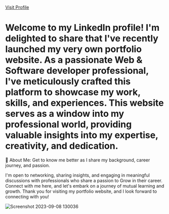 <a href = "https://rohanpdgupta-portfolio.netlify.app/">Visit Profile </a>

# Welcome to my LinkedIn profile! I'm delighted to share that I've recently launched my very own portfolio website. As a passionate Web & Software developer professional, I've meticulously crafted this platform to showcase my work, skills, and experiences. This website serves as a window into my professional world, providing valuable insights into my expertise, creativity, and dedication.
🎯 About Me: Get to know me better as I share my background, career journey, and passion.

I'm open to networking, sharing insights, and engaging in meaningful discussions with professionals who share a passion to Grow in their career. Connect with me here, and let's embark on a journey of mutual learning and growth. Thank you for visiting my portfolio website, and I look forward to connecting with you!


![Screenshot 2023-09-08 130036](https://github.com/RohanPrasadGupta/Next-js_Portfolio/assets/90445636/9e215e01-9555-41f5-bb26-4784408fc6f2)
